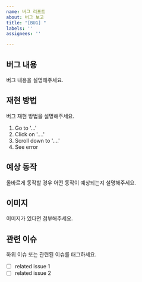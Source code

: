 ```yaml
---
name: 버그 리포트
about: 버그 보고
title: "[BUG] "
labels: ''
assignees: ''

---
```


## 버그 내용 ##
버그 내용을 설명해주세요.

## 재현 방법 ##
버그 재현 방법을 설명해주세요.
1. Go to '...'
2. Click on '....'
3. Scroll down to '....'
4. See error

## 예상 동작 ##
올바르게 동작할 경우 어떤 동작이 예상되는지 설명해주세요.

## 이미지 ##
이미지가 있다면 첨부해주세요.

## 관련 이슈 ##
하위 이슈 또는 관련된 이슈를 태그하세요.
- [ ] related issue 1
- [ ] related issue 2
